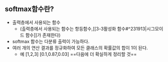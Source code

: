## softmax함수란?
- 출력층에서 사용되는 함수
	- (출력층에서 사용되는 함수는 항등함수,[[3-3활성화 함수#^231913|시그모이드 함수]]가 존재한다)
- softmax 함수는 다분류 출력이 가능하다.
- 여러 개의 연산 결과를 정규화하여 모든 클래스의 확률값의 합이 1이 된다.
	- 예 \[1,2,3] \[0.1,0.87,0.03]
==다음에 더 확실하게 정리할 것==